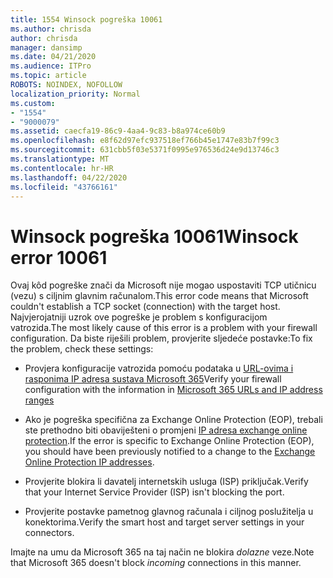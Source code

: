 ```yaml
---
title: 1554 Winsock pogreška 10061
ms.author: chrisda
author: chrisda
manager: dansimp
ms.date: 04/21/2020
ms.audience: ITPro
ms.topic: article
ROBOTS: NOINDEX, NOFOLLOW
localization_priority: Normal
ms.custom:
- "1554"
- "9000079"
ms.assetid: caecfa19-86c9-4aa4-9c83-b8a974ce60b9
ms.openlocfilehash: e8f62d97efc937518ef766b45e1747e83b7f99c3
ms.sourcegitcommit: 631cbb5f03e5371f0995e976536d24e9d13746c3
ms.translationtype: MT
ms.contentlocale: hr-HR
ms.lasthandoff: 04/22/2020
ms.locfileid: "43766161"
---
```

# <a name="winsock-error-10061"></a><span data-ttu-id="cd28c-102">Winsock pogreška 10061</span><span class="sxs-lookup"><span data-stu-id="cd28c-102">Winsock error 10061</span></span>

<span data-ttu-id="cd28c-103">Ovaj kôd pogreške znači da Microsoft nije mogao uspostaviti TCP utičnicu (vezu) s ciljnim glavnim računalom.</span><span class="sxs-lookup"><span data-stu-id="cd28c-103">This error code means that Microsoft couldn't establish a TCP socket (connection) with the target host.</span></span> <span data-ttu-id="cd28c-104">Najvjerojatniji uzrok ove pogreške je problem s konfiguracijom vatrozida.</span><span class="sxs-lookup"><span data-stu-id="cd28c-104">The most likely cause of this error is a problem with your firewall configuration.</span></span> <span data-ttu-id="cd28c-105">Da biste riješili problem, provjerite sljedeće postavke:</span><span class="sxs-lookup"><span data-stu-id="cd28c-105">To fix the problem, check these settings:</span></span>

- <span data-ttu-id="cd28c-106">Provjera konfiguracije vatrozida pomoću podataka u [URL-ovima i rasponima IP adresa sustava Microsoft 365](https://docs.microsoft.com/office365/enterprise/urls-and-ip-address-ranges)</span><span class="sxs-lookup"><span data-stu-id="cd28c-106">Verify your firewall configuration with the information in [Microsoft 365 URLs and IP address ranges](https://docs.microsoft.com/office365/enterprise/urls-and-ip-address-ranges)</span></span>

- <span data-ttu-id="cd28c-107">Ako je pogreška specifična za Exchange Online Protection (EOP), trebali ste prethodno biti obaviješteni o promjeni [IP adresa exchange online protection](https://docs.microsoft.com/office365/SecurityCompliance/eop/exchange-online-protection-ip-addresses).</span><span class="sxs-lookup"><span data-stu-id="cd28c-107">If the error is specific to Exchange Online Protection (EOP), you should have been previously notified to a change to the [Exchange Online Protection IP addresses](https://docs.microsoft.com/office365/SecurityCompliance/eop/exchange-online-protection-ip-addresses).</span></span>

- <span data-ttu-id="cd28c-108">Provjerite blokira li davatelj internetskih usluga (ISP) priključak.</span><span class="sxs-lookup"><span data-stu-id="cd28c-108">Verify that your Internet Service Provider (ISP) isn't blocking the port.</span></span>

- <span data-ttu-id="cd28c-109">Provjerite postavke pametnog glavnog računala i ciljnog poslužitelja u konektorima.</span><span class="sxs-lookup"><span data-stu-id="cd28c-109">Verify the smart host and target server settings in your connectors.</span></span>

<span data-ttu-id="cd28c-110">Imajte na umu da Microsoft 365 na taj način ne blokira *dolazne* veze.</span><span class="sxs-lookup"><span data-stu-id="cd28c-110">Note that Microsoft 365 doesn't block *incoming* connections in this manner.</span></span>
